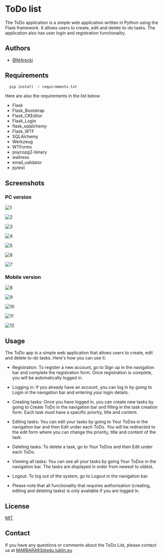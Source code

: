 # ToDo list

The ToDo application is a simple web application written in Python using the Flask framework. It allows users to create, edit and delete to-do tasks. The application also has user login and registration functionality.

## Authors

- [@M4recki](https://www.github.com/M4recki)

## Requirements

```bash
  pip install -r requirements.txt
```

Here are also the requirements in the list below:

- Flask
- Flask_Bootstrap
- Flask_CKEditor
- Flask_Login
- flask_sqlalchemy
- Flask_WTF
- SQLAlchemy
- Werkzeug
- WTForms
- psycopg2-binary
- waitress
- email_validator
- pytest


## Screenshots

### PC version

![1](https://github.com/M4recki/ToDo-list/assets/111280515/ec79db4c-b9c1-46e9-a65b-491d8ab5fabb)

![2](https://github.com/M4recki/ToDo-list/assets/111280515/f0ca4d2c-67f2-4a3a-af7b-bae7694c2d08)

![3](https://github.com/M4recki/ToDo-list/assets/111280515/45e87a16-02bf-47ba-8681-4bd9113046b4)

![4](https://github.com/M4recki/ToDo-list/assets/111280515/7fea1b05-1ab3-4798-a886-2eb3683fd945)

![5](https://github.com/M4recki/ToDo-list/assets/111280515/22082890-da60-4f64-9bea-aef3f9172038)

![6](https://github.com/M4recki/ToDo-list/assets/111280515/9485e94d-e1c0-41b0-b9a1-be220c0765ee)

![7](https://github.com/M4recki/ToDo-list/assets/111280515/44a39f02-8b9f-4968-8585-0d255115afbb)

### Mobile version

![8](https://github.com/M4recki/ToDo-list/assets/111280515/538ff64d-9090-4950-9d42-d607a7981425)

![9](https://github.com/M4recki/ToDo-list/assets/111280515/19b14a66-0560-4580-ad07-9ac4fe4b7e38)

![10](https://github.com/M4recki/ToDo-list/assets/111280515/024e77cf-b3f3-4689-874d-dae06ace4e2f)

![11](https://github.com/M4recki/ToDo-list/assets/111280515/82cb0838-6a1f-4ed7-ba17-b7f3cf742f67)

![12](https://github.com/M4recki/ToDo-list/assets/111280515/c9db846a-86c1-449b-b6f9-543793462582)

## Usage

The ToDo app is a simple web application that allows users to create, edit and delete to-do tasks. Here's how you can use it:

- Registration: To register a new account, go to Sign up in the navigation bar and complete the registration form. Once registration is complete, you will be automatically logged in.

- Logging in: If you already have an account, you can log in by going to Login in the navigation bar and entering your login details.

- Creating tasks: Once you have logged in, you can create new tasks by going to Create ToDo in the navigation bar and filling in the task creation form. Each task must have a specific priority, title and content.

- Editing tasks: You can edit your tasks by going to Your ToDos in the navigation bar and then Edit under each ToDo. You will be redirected to the edit form where you can change the priority, title and content of the task.

- Deleting tasks: To delete a task, go to Your ToDos and then Edit under each ToDo.

- Viewing all tasks: You can see all your tasks by going Your ToDos in the navigation bar. The tasks are displayed in order from newest to oldest.

- Logout: To log out of the system, go to Logout in the navigation bar.

- Please note that all functionality that requires authorisation (creating, editing and deleting tasks) is only available if you are logged in.


## License

[MIT](https://github.com/M4recki/ToDo-list/blob/master/LICENSE)

## Contact

If you have any questions or comments about the ToDo List, please contact us at MARBARA93@edu.lublin.eu

